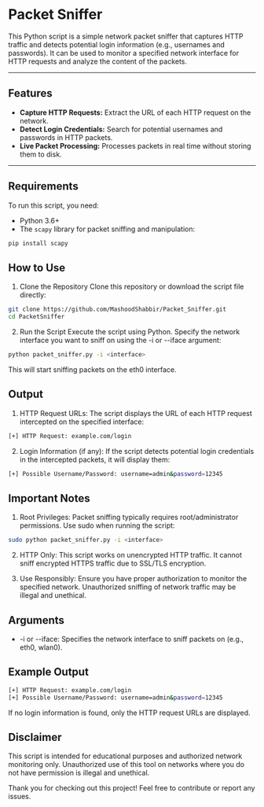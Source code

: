 # Packet Sniffer

This Python script is a simple network packet sniffer that captures HTTP traffic and detects potential login information (e.g., usernames and passwords). It can be used to monitor a specified network interface for HTTP requests and analyze the content of the packets.

---

## Features

- **Capture HTTP Requests:** Extract the URL of each HTTP request on the network.
- **Detect Login Credentials:** Search for potential usernames and passwords in HTTP packets.
- **Live Packet Processing:** Processes packets in real time without storing them to disk.

---

## Requirements

To run this script, you need:
- Python 3.6+
- The `scapy` library for packet sniffing and manipulation:
```bash
pip install scapy
```

## How to Use
1. Clone the Repository
Clone this repository or download the script file directly:

```bash
git clone https://github.com/MashoodShabbir/Packet_Sniffer.git
cd PacketSniffer
```

2. Run the Script
Execute the script using Python. Specify the network interface you want to sniff on using the -i or --iface argument:

```bash
python packet_sniffer.py -i <interface>
```
This will start sniffing packets on the eth0 interface.

## Output
1. HTTP Request URLs:
The script displays the URL of each HTTP request intercepted on the specified interface:

```bash
[+] HTTP Request: example.com/login
```
2. Login Information (if any):
If the script detects potential login credentials in the intercepted packets, it will display them:

```bash
[+] Possible Username/Password: username=admin&password=12345
```
## Important Notes
1. Root Privileges:
Packet sniffing typically requires root/administrator permissions. Use sudo when running the script:

```bash
sudo python packet_sniffer.py -i <interface>
```
2. HTTP Only:
This script works on unencrypted HTTP traffic. It cannot sniff encrypted HTTPS traffic due to SSL/TLS encryption.

3. Use Responsibly:
Ensure you have proper authorization to monitor the specified network. Unauthorized sniffing of network traffic may be illegal and unethical.

## Arguments
- -i or --iface: Specifies the network interface to sniff packets on (e.g., eth0, wlan0).

## Example Output
```bash
[+] HTTP Request: example.com/login
[+] Possible Username/Password: username=admin&password=12345
```
If no login information is found, only the HTTP request URLs are displayed.

## Disclaimer
This script is intended for educational purposes and authorized network monitoring only. Unauthorized use of this tool on networks where you do not have permission is illegal and unethical.

Thank you for checking out this project! Feel free to contribute or report any issues.

